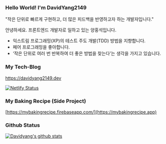### Hello World! I'm DavidYang2149

"작은 단위로  빠르게 구현하고, 더 많은 피드백을 반영하고자 하는 개발자입니다."

안녕하세요.
프론트엔드 개발자로 일하고 있는 양홍석입니다.

- 익스트림 프로그래밍(XP)의 테스트 주도 개발(TDD) 방법을 지향합니다. 
- 페어 프로그래밍을 좋아합니다. 
- ‘작은 단위로 여러 번 반복하여 더 좋은 방법을 찾는다’는 생각을 가지고 있습니다.

### My Tech-Blog

https://davidyang2149.dev

[![Netlify Status](https://api.netlify.com/api/v1/badges/1db6bbaa-a0b1-4e40-9a75-481a27e1510f/deploy-status)](https://app.netlify.com/sites/davidyang2149/deploys)

### My Baking Recipe (Side Project)

[https://mybakingrecipe.firebaseapp.com/](https://mybakingrecipe.app)

### Github Status

[![Davidyang's github stats](https://github-readme-stats.vercel.app/api?username=davidyang2149&theme=buefy&show_icons=true)](https://github.com/DavidYang2149)
